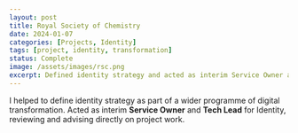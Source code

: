 ```yaml
---
layout: post
title: Royal Society of Chemistry
date: 2024-01-07
categories: [Projects, Identity]
tags: [project, identity, transformation]
status: Complete
image: /assets/images/rsc.png
excerpt: Defined identity strategy and acted as interim Service Owner and Tech Lead for Identity as part of digital transformation.
---
```


I helped to define identity strategy as part of a wider programme of digital transformation. Acted as interim **Service Owner** and **Tech Lead** for Identity, reviewing and advising directly on project work. 